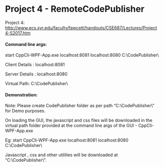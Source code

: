 # Project 4 - RemoteCodePublisher

Project 4: http://www.ecs.syr.edu/faculty/fawcett/handouts/CSE687/Lectures/Project4-S2017.htm

#### Command line args:
start CppCli-WPF-App.exe localhost:8081 localhost:8080 C:\CodePublisher\

Client Details :  localhost:8081

Server Details : localhost:8080

Virtual Path: C:\CodePublisher\

#### Demonstration:

Note: Please create CodePublisher folder as per path “C:\CodePublisher\” for Demo purposes.

On loading the GUI, the javascript and css files will be downloaded in the virtual path folder provided at the command line args of the GUI - CppCli-WPF-App.exe

Eg: start CppCli-WPF-App.exe localhost:8081 localhost:8080 C:\CodePublisher\

Javascript , css and other utililies will be downloaded at “C:\CodePublisher\”.
